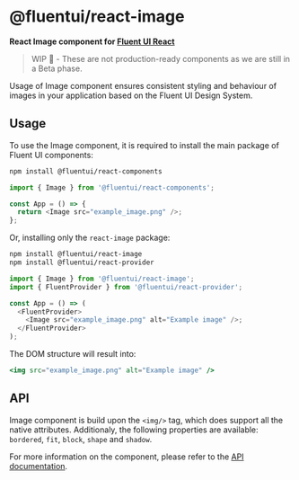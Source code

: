 # @fluentui/react-image

**React Image component for [Fluent UI React](https://developer.microsoft.com/en-us/fluentui)**

> WIP 🚧 - These are not production-ready components as we are still in a Beta phase.

Usage of Image component ensures consistent styling and behaviour of images in your application based on the Fluent UI Design System.

## Usage

To use the Image component, it is required to install the main package of Fluent UI components:

```sh
npm install @fluentui/react-components
```

```js
import { Image } from '@fluentui/react-components';

const App = () => {
  return <Image src="example_image.png" />;
};
```

Or, installing only the `react-image` package:

```sh
npm install @fluentui/react-image
npm install @fluentui/react-provider
```

```js
import { Image } from '@fluentui/react-image';
import { FluentProvider } from '@fluentui/react-provider';

const App = () => (
  <FluentProvider>
    <Image src="example_image.png" alt="Example image" />;
  </FluentProvider>
);
```

The DOM structure will result into:

```jsx
<img src="example_image.png" alt="Example image" />
```

## API

Image component is build upon the `<img/>` tag, which does support all the native attributes. Additionaly, the following properties are available: `bordered`, `fit`, `block`, `shape` and `shadow`.

For more information on the component, please refer to the [API documentation](https://aka.ms/fluentui-storybook).
